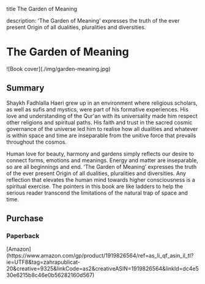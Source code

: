 title The Garden of Meaning

description: ʻThe Garden of Meaningʼ expresses the truth of the ever present Origin of all dualities, pluralities and diversities.

# The Garden of Meaning

<div markdown="1" class="cover-image">
![Book cover](./img/garden-meaning.jpg)
</div>

## Summary 

Shaykh Fadhlalla Haeri grew up in an environment where religious scholars, as well as sufis and mystics, were part of his formative experiences. His love and understanding of the Qur'an with its universality made him respect other religions and spiritual paths. His faith and trust in the sacred cosmic governance of the universe led him to realise how all dualities and whatever is within space and time are inseparable from the unitive force that prevails throughout the cosmos.

Human love for beauty, harmony and gardens simply reflects our desire to connect forms, emotions and meanings. Energy and matter are inseparable, so are all beginnings and end. ʻThe Garden of Meaningʼ expresses the truth of the ever present Origin of all dualities, pluralities and diversities. Any reflection that elevates the human mind towards higher consciousness is a spiritual exercise. The pointers in this book are like ladders to help the serious reader transcend the limitations of the natural trap of space and time.

## Purchase

### Paperback

<div markdown="3" class="purchase-link">
[Amazon](https://www.amazon.com/gp/product/1919826564/ref=as_li_qf_asin_il_tl?ie=UTF8&tag=zahrapublicat-20&creative=9325&linkCode=as2&creativeASIN=1919826564&linkId=dc4e530e6215b8c46e0b56282160d567)
</div>